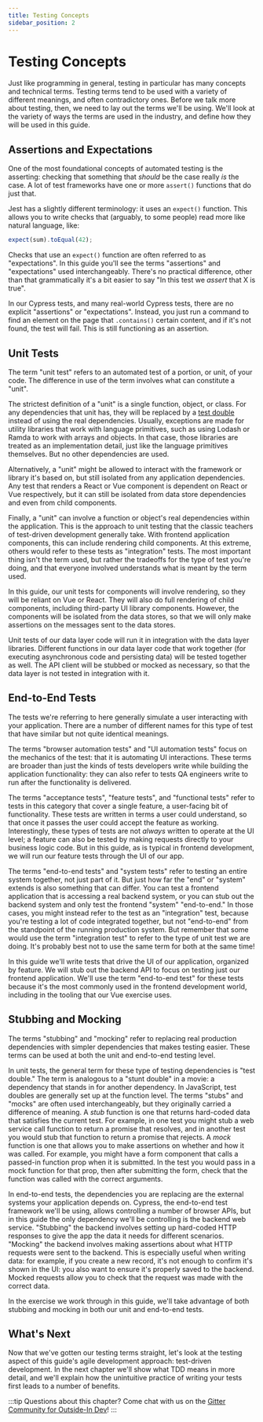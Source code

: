 ```yaml
---
title: Testing Concepts
sidebar_position: 2
---
```


# Testing Concepts

Just like programming in general, testing in particular has many concepts and technical terms. Testing terms tend to be used with a variety of different meanings, and often contradictory ones. Before we talk more about testing, then, we need to lay out the terms we'll be using. We'll look at the variety of ways the terms are used in the industry, and define how they will be used in this guide.

## Assertions and Expectations
One of the most foundational concepts of automated testing is the asserting: checking that something that *should* be the case really *is* the case. A lot of test frameworks have one or more `assert()` functions that do just that.

Jest has a slightly different terminology: it uses an `expect()` function. This allows you to write checks that (arguably, to some people) read more like natural language, like:

```js
expect(sum).toEqual(42);
```

Checks that use an `expect()` function are often referred to as "expectations". In this guide you'll see the terms "assertions" and "expectations" used interchangeably. There's no practical difference, other than that grammatically it's a bit easier to say "In this test we *assert* that X is true".

In our Cypress tests, and many real-world Cypress tests, there are no explicit "assertions" or "expectations". Instead, you just run a command to find an element on the page that `.contains()` certain content, and if it's not found, the test will fail. This is still functioning as an assertion.

## Unit Tests
The term "unit test" refers to an automated test of a portion, or unit, of your code. The difference in use of the term involves what can constitute a "unit".

The strictest definition of a "unit" is a single function, object, or class. For any dependencies that unit has, they will be replaced by a [test double](#stubbing-and-mocking) instead of using the real dependencies. Usually, exceptions are made for utility libraries that work with language primitives, such as using Lodash or Ramda to work with arrays and objects. In that case, those libraries are treated as an implementation detail, just like the language primitives themselves. But no other dependencies are used.

Alternatively, a "unit" might be allowed to interact with the framework or library it's based on, but still isolated from any application dependencies. Any test that renders a React or Vue component is dependent on React or Vue respectively, but it can still be isolated from data store dependencies and even from child components.

Finally, a "unit" can involve a function or object's real dependencies within the application. This is the approach to unit testing that the classic teachers of test-driven development generally take. With frontend application components, this can include rendering child components. At this extreme, others would refer to these tests as "integration" tests. The most important thing isn't the term used, but rather the tradeoffs for the type of test you're doing, and that everyone involved understands what is meant by the term used.

In this guide, our unit tests for components will involve rendering, so they will be reliant on Vue or React. They will also do full rendering of child components, including third-party UI library components. However, the components will be isolated from the data stores, so that we will only make assertions on the messages sent to the data stores.

Unit tests of our data layer code will run it in integration with the data layer libraries. Different functions in our data layer code that work together (for executing asynchronous code and persisting data) will be tested together as well. The API client will be stubbed or mocked as necessary, so that the data layer is not tested in integration with it.

## End-to-End Tests
The tests we're referring to here generally simulate a user interacting with your application. There are a number of different names for this type of test that have similar but not quite identical meanings.

The terms "browser automation tests" and "UI automation tests" focus on the mechanics of the test: that it is automating UI interactions. These terms are broader than just the kinds of tests developers write while building the application functionality: they can also refer to tests QA engineers write to run after the functionality is delivered.

The terms "acceptance tests", "feature tests", and "functional tests" refer to tests in this category that cover a single feature, a user-facing bit of functionality. These tests are written in terms a user could understand, so that once it passes the user could accept the feature as working. Interestingly, these types of tests are not *always* written to operate at the UI level; a feature can also be tested by making requests directly to your business logic code. But in this guide, as is typical in frontend development, we will run our feature tests through the UI of our app.

The terms "end-to-end tests" and "system tests" refer to testing an entire system together, not just part of it. But just how far the "end" or "system" extends is also something that can differ. You can test a frontend application that is accessing a real backend system, or you can stub out the backend system and only test the frontend "system" "end-to-end." In those cases, you might instead refer to the test as an "integration" test, because you're testing a lot of code integrated together, but not "end-to-end" from the standpoint of the running production system. But remember that some would use the term "integration test" to refer to the type of unit test we are doing. It's probably best not to use the same term for both at the same time!

In this guide we'll write tests that drive the UI of our application, organized by feature. We will stub out the backend API to focus on testing just our frontend application. We'll use the term "end-to-end test" for these tests because it's the most commonly used in the frontend development world, including in the tooling that our Vue exercise uses.

## Stubbing and Mocking
The terms "stubbing" and "mocking" refer to replacing real production dependencies with simpler dependencies that makes testing easier. These terms can be used at both the unit and end-to-end testing level.

In unit tests, the general term for these type of testing dependencies is "test double." The term is analogous to a "stunt double" in a movie: a dependency that stands in for another dependency. In JavaScript, test doubles are generally set up at the function level. The terms "stubs" and "mocks" are often used interchangeably, but they originally carried a difference of meaning. A *stub* function is one that returns hard-coded data that satisfies the current test. For example, in one test you might stub a web service call function to return a promise that resolves, and in another test you would stub that function to return a promise that rejects. A *mock* function is one that allows you to make assertions on whether and how it was called. For example, you might have a form component that calls a passed-in function prop when it is submitted. In the test you would pass in a mock function for that prop, then after submitting the form, check that the function was called with the correct arguments.

In end-to-end tests, the dependencies you are replacing are the external systems your application depends on. Cypress, the end-to-end test framework we'll be using, allows controlling a number of browser APIs, but in this guide the only dependency we'll be controlling is the backend web service. "Stubbing" the backend involves setting up hard-coded HTTP responses to give the app the data it needs for different scenarios. "Mocking" the backend involves making assertions about what HTTP requests were sent to the backend. This is especially useful when writing data: for example, if you create a new record, it's not enough to confirm it's shown in the UI: you also want to ensure it's properly saved to the backend. Mocked requests allow you to check that the request was made with the correct data.

In the exercise we work through in this guide, we'll take advantage of both stubbing and mocking in both our unit and end-to-end tests.

## What's Next
Now that we've gotten our testing terms straight, let's look at the testing aspect of this guide's agile development approach: test-driven development. In the next chapter we'll show what TDD means in more detail, and we'll explain how the unintuitive practice of writing your tests first leads to a number of benefits.

:::tip
Questions about this chapter? Come chat with us on the [Gitter Community for Outside-In Dev](https://gitter.im/outsideindev/community)!
:::
